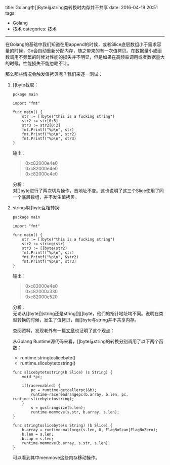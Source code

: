 ﻿title: Golang中[]Byte与string类转换时内存并不共享
date: 2016-04-19 20:51
tags:
- Golang
- 技术
categories: 技术
---

在Golang的基础中我们知道在用append的时候，或者Slice底层数组小于需求容量的时候，Go会自动重新分配内存，随之带来的有一次值拷贝。在数据量小或函数调用不频繁的时候对性能的损失并不明显，但是如果在高频率调用或者数据量大的时候，性能损失不能忽略不计。

那么那些情况会触发值拷贝呢？我们来逐一测试：

1. []byte截取：

    ```Golang
    pckage main

    import "fmt"

    func main() {
        str := []byte("this is a fucking string")
        str2 := str[0:5]
        str3 := str2[0:2]
        fmt.Printf("%p\n", str)
        fmt.Printf("%p\n", str2)
        fmt.Printf("%p\n", str3)
    }
    ```

    输出：  

    > 0xc82000e4e0  
    > 0xc82000e4e0  
    > 0xc82000e4e0  

    分析：  
    对[]byte进行了两次切片操作，首地址不变。这也说明了这三个Slice使用了同一个底层数组，并不发生值拷贝。

2. string与[]byte互相转换:

    ```Golang
    package main

    import "fmt"

    func main() {
        str := []byte("this is a fucking string")
        str2 := string(str)
        str3 := []byte(str2)
        fmt.Printf("%p\n", str)
        fmt.Printf("%p\n", &str2)
        fmt.Printf("%p\n", str3)
    }

    ```

    输出：  

    > 0xc82000e4e0  
    > 0xc82000a330  
    > 0xc82000e520  

    分析：  
    无论从[]byte到string还是string到[]byte，他们的指针地址均不同。说明在类型转换的时候，发生了值拷贝，而[]byte与string并不共享内存。

    查阅资料，发现老外有一篇[文章]也证明了这个观点：

    从Golang Runtime源代码来看，[]byte与string的转换分别调用了以下两个函数：
    - runtime.stringtoslicebyte()
    - runtime.slicebytetostring()

    ```Golang
    func slicebytetostring(b Slice) (s String) {
        void *pc;

        if(raceenabled) {
            pc = runtime·getcallerpc(&b);
            runtime·racereadrangepc(b.array, b.len, pc, runtime·slicebytetostring);
        }
            s = gostringsize(b.len);
            runtime·memmove(s.str, b.array, s.len);
    }

    func stringtoslicebyte(s String) (b Slice) {
        b.array = runtime·mallocgc(s.len, 0, FlagNoScan|FlagNoZero);
        b.len = s.len;
        b.cap = s.len;
        runtime·memmove(b.array, s.str, s.len);
    }
    ```

    可以看到其中menmove这些内存移动操作。

[文章]: http://golang-examples.tumblr.com/post/86403044869/conversion-between-byte-and-string-dont-share
